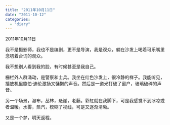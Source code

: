 ```yaml
---
title: "2011年10月11日"
date: "2011-10-12"
categories: 
  - "diary"
---
```


2011年10月11日

我不是摄影师，我也不是编剧，更不是导演，我是观众，躺在沙发上喝着可乐嘴里念叨着台词的观众。

我不想别人看到我的脸，有时候甚至是我自己。

栅栏外人群涌动，是警察和士兵。我坐在红色沙发上，很冷静的样子。我能听见，播放机里鲍伯·迪伦激扬又慵懒的声音。然后是一道光打破了窗户，玻璃破碎的声音。

另一个场景，瀑布，丛林，悬崖，老藤。彩虹就在我脚下，可是我感觉不到冰凉或者温暖。水雾，蒸汽，模糊了视线，可是又逐渐清晰。

又是一个梦，明天返程。
